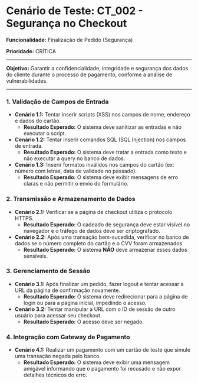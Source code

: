 # Cenário de Teste: CT_002 - Segurança no Checkout

**Funcionalidade:** Finalização de Pedido (Segurança)

**Prioridade:** CRÍTICA

---

**Objetivo:** Garantir a confidencialidade, integridade e segurança dos dados do cliente durante o processo de pagamento, conforme a análise de vulnerabilidades.

---

### 1. Validação de Campos de Entrada
- **Cenário 1.1:** Tentar inserir scripts (XSS) nos campos de nome, endereço e dados do cartão.
  - **Resultado Esperado:** O sistema deve sanitizar as entradas e não executar o script.
- **Cenário 1.2:** Tentar inserir comandos SQL (SQL Injection) nos campos de entrada.
  - **Resultado Esperado:** O sistema deve tratar a entrada como texto e não executar a query no banco de dados.
- **Cenário 1.3:** Inserir formatos inválidos nos campos do cartão (ex: número com letras, data de validade no passado).
  - **Resultado Esperado:** O sistema deve exibir mensagens de erro claras e não permitir o envio do formulário.

### 2. Transmissão e Armazenamento de Dados
- **Cenário 2.1:** Verificar se a página de checkout utiliza o protocolo HTTPS.
  - **Resultado Esperado:** O cadeado de segurança deve estar visível no navegador e o tráfego de dados deve ser criptografado.
- **Cenário 2.2:** Após uma transação bem-sucedida, verificar no banco de dados se o número completo do cartão e o CVV foram armazenados.
  - **Resultado Esperado:** O sistema **NÃO** deve armazenar esses dados sensíveis.

### 3. Gerenciamento de Sessão
- **Cenário 3.1:** Após finalizar um pedido, fazer logout e tentar acessar a URL da página de confirmação novamente.
  - **Resultado Esperado:** O sistema deve redirecionar para a página de login ou para a página inicial, impedindo o acesso.
- **Cenário 3.2:** Tentar manipular a URL com o ID de sessão de outro usuário para acessar seu checkout.
  - **Resultado Esperado:** O acesso deve ser negado.

### 4. Integração com Gateway de Pagamento
- **Cenário 4.1:** Realizar um pagamento com um cartão de teste que simule uma transação negada pelo banco.
  - **Resultado Esperado:** O sistema deve exibir uma mensagem amigável informando que o pagamento foi recusado e não expor detalhes técnicos do erro.


